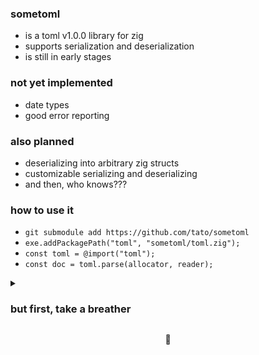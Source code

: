 ### sometoml
- is a toml v1.0.0 library for zig 
- supports serialization and deserialization
- is still in early stages

### not yet implemented
- date types
- good error reporting

### also planned
- deserializing into arbitrary zig structs
- customizable serializing and deserializing
- and then, who knows???

### how to use it
- `git submodule add https://github.com/tato/sometoml`
- `exe.addPackagePath("toml", "sometoml/toml.zig");`
- `const toml = @import("toml");`
- `const doc = toml.parse(allocator, reader);`

<details>
  <summary><h3>but first, take a breather</h3></summary>
  <video src=https://user-images.githubusercontent.com/14120644/185344106-a0aa03bb-82a7-4b06-b295-3aa55bb32756.mp4></video>
</details>

<p align=center>🙌
